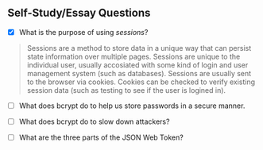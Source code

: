 ## Self-Study/Essay Questions

- [x] What is the purpose of using _sessions_?

> Sessions are a method to store data in a unique way that can persist state information over multiple pages. Sessions are unique to the individual user, usually accosiated with some kind of login and user management system (such as databases). Sessions are usually sent to the browser via cookies. Cookies can be checked to verify existing session data (such as testing to see if the user is logined in).

- [ ] What does bcrypt do to help us store passwords in a secure manner.

- [ ] What does bcrypt do to slow down attackers?

- [ ] What are the three parts of the JSON Web Token?